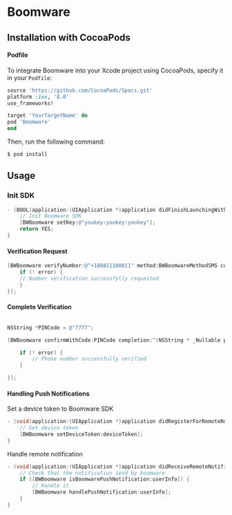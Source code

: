 # Boomware

## Installation with CocoaPods

#### Podfile

To integrate Boomware into your Xcode project using CocoaPods, specify it in your `Podfile`:

```ruby
source 'https://github.com/CocoaPods/Specs.git'
platform :ios, '8.0'
use_frameworks!

target 'YourTargetName' do
pod 'Boomware'
end
```

Then, run the following command:

```bash
$ pod install
```

## Usage

### Init SDK
```objective-c
- (BOOL)application:(UIApplication *)application didFinishLaunchingWithOptions:(NSDictionary *)launchOptions {
    // Init Boomware SDK
    [BWBoomware setKey:@"youkey:youkey:youkey"];
    return YES;
}
```

####  Verification Request

```objective-c
[BWBoomware verifyNumber:@"+188811100011" method:BWBoomwareMethodSMS completion:^(NSError * _Nullable error) {
    if (! error) {
    // Number verification successfylly requested
    }
}];

```


#### Complete Verification

```objective-c

NSString *PINCode = @"7777";

[BWBoomware confirmWithCode:PINCode completion:^(NSString * _Nullable phoneNumber, NSString * _Nullable requestId, NSError * _Nullable error) {

    if (! error) {
        // Phone number successfully verified
    }

}];
```

#### Handling Push Notifications

Set a device token to Boomware SDK

```objective-c
- (void)application:(UIApplication *)application didRegisterForRemoteNotificationsWithDeviceToken:(NSData *)deviceToken {
    // Set device token
    [BWBoomware setDeviceToken:deviceToken];
}
```

Handle remote notification

```objective-c
- (void)application:(UIApplication *)application didReceiveRemoteNotification:(NSDictionary *)userInfo fetchCompletionHandler:(void (^)(UIBackgroundFetchResult))completionHandler {
    // Check that the notification send by boomware
    if ([BWBoomware isBoomwarePushNotification:userInfo]) {
        // Handle it
        [BWBoomware handlePushNotification:userInfo];
    }
}
```

